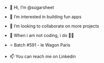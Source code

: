 - 👋 Hi, I’m @sugarsheet
- 👀 I’m interested in building fun apps
- :seedling: I’m looking to collaborate on more projects
- 🍎 When i am not coding, i do 🧘‍♀️

- :star: Batch #591 - le Wagon Paris 

- 📫 You can reach me on Linkedin




<!---

sugarsheet/sugarsheet is a ✨ special ✨ repository because its `README.md` (this file) appears on your GitHub profile.
You can click the Preview link to take a look at your changes.
--->
